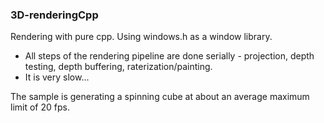 ### 3D-renderingCpp


Rendering with pure cpp. Using windows.h as a window library.
* All steps of the rendering pipeline are done serially - projection, depth testing, depth buffering, raterization/painting.
* It is very slow...

The sample is generating a spinning cube at about an average maximum limit of 20 fps.

